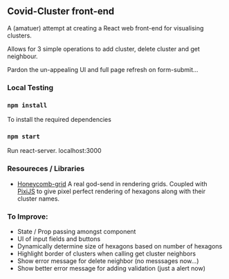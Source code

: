 ## Covid-Cluster front-end

A (amatuer) attempt at creating a React web front-end for visualising clusters.

Allows for 3 simple operations to add cluster, delete cluster and get neighbour.

Pardon the un-appealing UI and full page refresh on form-submit...

### Local Testing

### `npm install`
To install the required dependencies

### `npm start`
Run react-server. localhost:3000

### Resoureces / Libraries
- [Honeycomb-grid](https://github.com/flauwekeul/honeycomb) A real god-send in rendering grids. Coupled with [PixiJS](https://www.pixijs.com/) to give pixel perfect rendering of hexagons along with their cluster names.



### To Improve:
- State / Prop passing amongst component
- UI of input fields and buttons
- Dynamically determine size of hexagons based on number of hexagons
- Highlight border of clusters when calling get cluster neighbors
- Show error message for delete neighbor (no messsages now...)
- Show better error message for adding validation (just a alert now)
